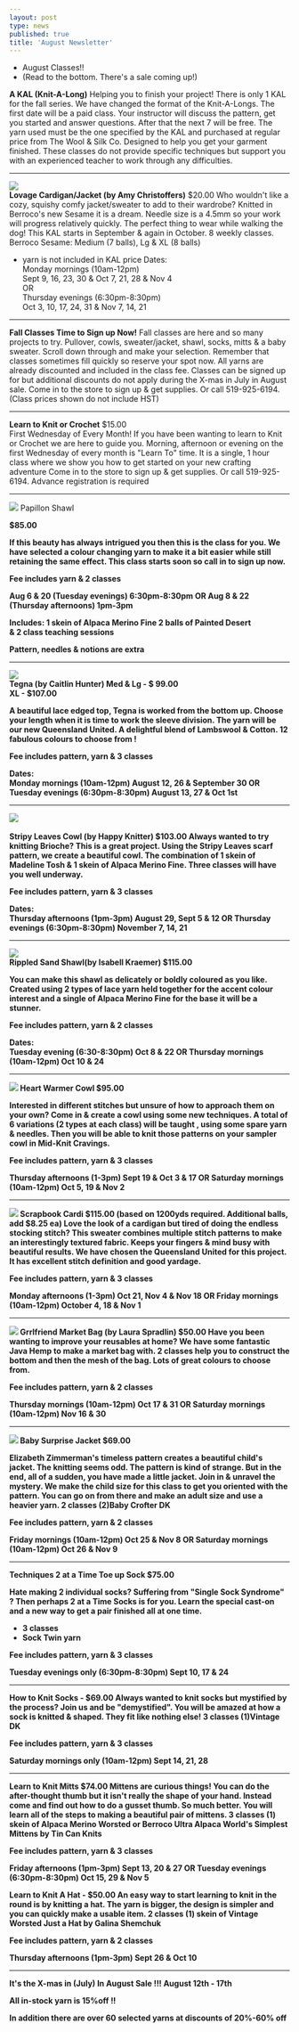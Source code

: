 ```yaml
---
layout: post
type: news
published: true
title: 'August Newsletter'
---
```


- August Classes!!
- (Read to the bottom. There's a sale coming up!)

<strong>A KAL (Knit-A-Long)</strong>
Helping you to finish your project!
There is only 1 KAL for the fall series. We have changed the format of the Knit-A-Longs. The first date will be a paid class. Your instructor will discuss the pattern, get you started and answer questions. After that the next 7 will be free. The yarn used must be the one specified by the KAL and purchased at regular price from The Wool & Silk Co.
Designed to help you get your garment finished. These classes do not provide specific techniques but support you with an experienced teacher to work through any difficulties.
<hr />

<img src="/img/lovage_cardian.jpg"><br />
<strong>Lovage Cardigan/Jacket (by Amy Christoffers)</strong> 
$20.00
Who wouldn't like a cozy, squishy comfy jacket/sweater to add to their wardrobe?  Knitted in Berroco's new Sesame it is a dream.  Needle size is a 4.5mm so your work will progress relatively quickly. The perfect thing to wear while walking the dog! This KAL starts in September & again in October.  8 weekly classes.
Berroco Sesame:  Medium (7 balls), Lg & XL (8 balls)
   - yarn is not included in KAL price
Dates:  
Monday mornings (10am-12pm)<br />
Sept 9, 16, 23, 30 & Oct 7, 21, 28 & Nov 4<br />
OR<br />
Thursday evenings (6:30pm-8:30pm)<br />
Oct 3, 10, 17, 24, 31 & Nov 7, 14, 21<br />
<hr />
<strong>Fall Classes Time to Sign up Now!</strong>
Fall classes are here and so many projects to try. Pullover, cowls, sweater/jacket, shawl, socks, mitts & a baby sweater. Scroll down through and make your selection. Remember that classes sometimes fill quickly so reserve your spot now.
All yarns are already discounted and included in the class fee. Classes can be signed up for but additional discounts do not apply during the X-mas in July in August sale.
Come in to the store to sign up & get supplies.
Or call 519-925-6194.
(Class prices shown do not include HST)
<hr />
<strong>Learn to Knit or Crochet</strong>
$15.00<br />
First Wednesday of Every Month!
If you have been wanting to learn to Knit or Crochet we are here to guide you. Morning, afternoon or evening on the first Wednesday of every month is "Learn To" time.
It is a single, 1 hour class where we show you how to get started on your new crafting adventure
Come in to the store to sign up & get supplies. Or call 519-925-6194.
Advance registration is required
<hr />
<a href="https://www.ravelry.com/patterns/library/butterfly---papillon?utm_source=Newsletter&utm_campaign=b29d447954-EMAIL_CAMPAIGN_2019_07_30_08_36&utm_medium=email&utm_term=0_ac1bab3c4e-b29d447954-328893825&mc_cid=b29d447954&mc_eid=5dbcc3b01d"><img src="/img/papillon_shawl_new.jpg"></a>
<stromg>Papillon Shawl<strong>
 
$85.00
 
If this beauty has always intrigued you then this is the class for you. We have selected a colour changing yarn to make it a bit easier while still retaining the same effect.
This class starts soon so call in to sign up now.

Fee includes yarn & 2 classes
                                                                            
Aug 6 & 20 (Tuesday evenings) 6:30pm-8:30pm
OR
Aug 8 & 22 (Thursday afternoons) 1pm-3pm

Includes:
1 skein of Alpaca Merino Fine
2 balls of Painted Desert  
& 2 class teaching sessions

Pattern, needles & notions are extra
<hr />
<a href="https://www.ravelry.com/patterns/library/tegna?utm_source=Newsletter&utm_campaign=b29d447954-EMAIL_CAMPAIGN_2019_07_30_08_36&utm_medium=email&utm_term=0_ac1bab3c4e-b29d447954-328893825&mc_cid=b29d447954&mc_eid=5dbcc3b01d"><img src="/img/tegna.jpg"></a><br />
<strong>Tegna   (by Caitlin Hunter)  <strong>          
Med & Lg - $  99.00<br />
XL - $107.00<br />
 
A beautiful lace edged top, Tegna is worked from the bottom up. Choose your length when it is time to work the sleeve division.
The yarn will be our new Queensland United. A delightful blend of Lambswool & Cotton. 12 fabulous colours to choose from !

Fee includes pattern, yarn & 3 classes

Dates:  
Monday mornings (10am-12pm)
August 12, 26 & September 30
OR
Tuesday evenings (6:30pm-8:30pm)
August 13, 27 & Oct 1st
<hr />
<a href="https://www.ravelry.com/patterns/library/sunset-highway?utm_source=Newsletter&utm_campaign=b29d447954-EMAIL_CAMPAIGN_2019_07_30_08_36&utm_medium=email&utm_term=0_ac1bab3c4e-b29d447954-328893825&mc_cid=b29d447954&mc_eid=5dbcc3b01d"><img src="/img/stripy_cowl.jpg"></a><br />
<br />Stripy Leaves Cowl (by Happy Knitter)</strong>
$103.00
Always wanted to try knitting Brioche?  This is a great project. Using the Stripy Leaves scarf pattern, we create a beautiful cowl. The combination of 1 skein of Madeline Tosh & 1 skein of Alpaca Merino Fine. Three classes will have you well underway. 

Fee includes pattern, yarn & 3 classes

Dates:  
Thursday afternoons (1pm-3pm)
August 29, Sept 5 & 12
OR
Thursday evenings (6:30pm-8:30pm)
November 7, 14, 21
<hr />
<a href="https://www.ravelry.com/patterns/library/rippled-sand?utm_source=Newsletter&utm_campaign=b29d447954-EMAIL_CAMPAIGN_2019_07_30_08_36&utm_medium=email&utm_term=0_ac1bab3c4e-b29d447954-328893825&mc_cid=b29d447954&mc_eid=5dbcc3b01d"><img src="/img/rippled_shawl.jpg"></a><br />
<strong>Rippled Sand Shawl(by Isabell Kraemer)</strong>
$115.00

You can make this shawl as delicately or boldly coloured as you like. Created using 2 types of lace yarn held together for the accent colour interest and a single of Alpaca Merino Fine for the base it will be a stunner. 

Fee includes pattern, yarn & 2 classes

Dates:  
Tuesday evening (6:30-8:30pm)
Oct 8 & 22
OR
Thursday mornings (10am-12pm)
Oct 10 & 24
<hr />
<a href="https://www.ravelry.com/patterns/library/heart-warmer-7?utm_source=Newsletter&utm_campaign=b29d447954-EMAIL_CAMPAIGN_2019_07_30_08_36&utm_medium=email&utm_term=0_ac1bab3c4e-b29d447954-328893825&mc_cid=b29d447954&mc_eid=5dbcc3b01d"><img src="img/heart_warmer_cowl.jpg"></a>
<strong>Heart Warmer Cowl</strong> 
$95.00

Interested in different stitches but unsure of how to approach them on your own? Come in & create a cowl using some new techniques. A total of 6 variations (2 types at each class) will be taught , using some spare yarn & needles. Then you will be able to knit those patterns on your sampler cowl in Mid-Knit Cravings.

Fee includes pattern, yarn & 3 classes

Thursday afternoons   (1-3pm)
Sept 19 & Oct 3 & 17
OR
Saturday mornings (10am-12pm)
Oct 5, 19 & Nov 2
<hr />
<a href="https://www.ravelry.com/patterns/library/scrapbook-cardigan-for-adults?utm_source=Newsletter&utm_campaign=b29d447954-EMAIL_CAMPAIGN_2019_07_30_08_36&utm_medium=email&utm_term=0_ac1bab3c4e-b29d447954-328893825&mc_cid=b29d447954&mc_eid=5dbcc3b01d"><img src="img/scrapbook_cardi.jpg"></a>
<strong>Scrapbook Cardi</strong>
$115.00 (based on 1200yds required. Additional balls, add $8.25 ea)
Love the look of a cardigan but tired of doing the endless stocking stitch?  This sweater combines multiple stitch patterns to make an interestingly textured fabric. Keeps your fingers & mind busy with beautiful results. We have chosen the Queensland United for this project. It has excellent stitch definition and good yardage.

Fee includes pattern, yarn & 3 classes

Monday afternoons (1-3pm)
Oct 21, Nov 4 & Nov 18
OR
Friday mornings (10am-12pm)
October 4, 18 & Nov 1
<hr />
<a href="https://www.ravelry.com/patterns/library/grrlfriend-market-bag?utm_source=Newsletter&utm_campaign=b29d447954-EMAIL_CAMPAIGN_2019_07_30_08_36&utm_medium=email&utm_term=0_ac1bab3c4e-b29d447954-328893825&mc_cid=b29d447954&mc_eid=5dbcc3b01d"><img src="img/market_bag.jpg"></a>
<strong>Grrlfriend Market Bag (by Laura Spradlin)</strong>
$50.00
Have you been wanting to improve your reusables at home? We have some fantastic Java Hemp to make a market bag with. 2 classes help you to construct the bottom and then the mesh of the bag. Lots of great colours to choose from.

Fee includes pattern, yarn & 2 classes

Thursday mornings (10am-12pm)
Oct 17 & 31
OR
Saturday mornings (10am-12pm)
Nov 16 & 30
<hr />
 <a href="https://www.ravelry.com/patterns/library/baby-surprise-jacket?utm_source=Newsletter&utm_campaign=b29d447954-EMAIL_CAMPAIGN_2019_07_30_08_36&utm_medium=email&utm_term=0_ac1bab3c4e-b29d447954-328893825&mc_cid=b29d447954&mc_eid=5dbcc3b01d"><img src="img/baby_jacket.jpg"></a>
<strong>Baby Surprise Jacket</strong>
$69.00

Elizabeth Zimmerman's timeless pattern creates a beautiful child's jacket. The knitting seems odd. The pattern is kind of strange. But in the end, all of a sudden, you have made a little jacket. Join in & unravel the mystery. We make the child size for this class to get you oriented with the pattern. You can go on from there and make an adult size and use a heavier yarn.
2 classes
(2)Baby Crofter DK 

Fee includes pattern, yarn & 2 classes

Friday mornings   (10am-12pm)
Oct 25 & Nov 8
OR
Saturday mornings (10am-12pm)
Oct 26 & Nov 9
<hr />
<strong>Techniques</strong>
<strong>2 at a Time Toe up Sock</strong>
$75.00  

Hate making 2 individual socks?  Suffering from "Single Sock Syndrome" ?  Then perhaps 2 at a Time Socks is for you. Learn the special cast-on and a new way to get a pair finished all at one time.
- 3 classes
- Sock Twin yarn

Fee includes pattern, yarn & 3 classes

Tuesday evenings only (6:30pm-8:30pm)
Sept 10, 17 & 24
<hr />
<strong>How to Knit Socks - $69.00</strong>
Always wanted to knit socks but mystified by the process? Join us and be "demystified".  You will be amazed at how a sock is knitted & shaped. They fit like nothing else!
3 classes
(1)Vintage DK

Fee includes pattern, yarn & 3 classes

Saturday mornings only (10am-12pm)
Sept 14, 21, 28
 <hr />
<strong>Learn to Knit Mitts</strong>
$74.00
Mittens are curious things!  You can do the after-thought thumb but it isn't really the shape of your hand. Instead come and find out how to do a gusset thumb. So much better. You will learn all of the steps to making a beautiful pair of mittens.
3 classes
(1) skein of Alpaca Merino Worsted or Berroco Ultra Alpaca
World's Simplest Mittens by Tin Can Knits

Fee includes pattern, yarn & 3 classes

Friday afternoons (1pm-3pm)
Sept 13, 20 & 27
OR
Tuesday evenings (6:30pm-8:30pm)
Oct 15, 29 & Nov 5 

<strong>Learn to Knit A Hat - $50.00</strong>
An easy way to start learning to knit in the round is by knitting a hat.  The yarn is bigger, the design is simpler and you can quickly make a usable item.
2 classes
(1) skein of Vintage Worsted
Just a Hat by Galina Shemchuk

Fee includes pattern, yarn & 2 classes

Thursday afternoons (1pm-3pm)
Sept 26 & Oct 10
<hr />
<strong>It's the X-mas in (July)
In August Sale !!!
August 12th - 17th </strong>

All in-stock yarn is 15%off  !!

In addition there are over 60 selected yarns at discounts of 20%-60% off
